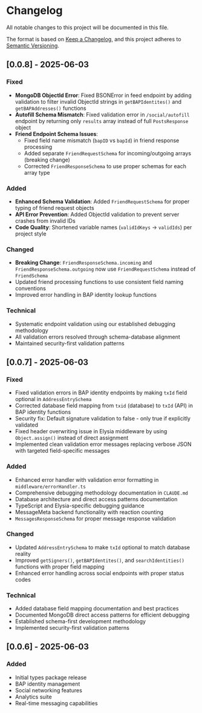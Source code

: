 # Changelog

All notable changes to this project will be documented in this file.

The format is based on [Keep a Changelog](https://keepachangelog.com/en/1.0.0/),
and this project adheres to [Semantic Versioning](https://semver.org/spec/v2.0.0.html).

## [0.0.8] - 2025-06-03

### Fixed
- **MongoDB ObjectId Error**: Fixed BSONError in feed endpoint by adding validation to filter invalid ObjectId strings in `getBAPIdentites()` and `getBAPAddresses()` functions
- **Autofill Schema Mismatch**: Fixed validation error in `/social/autofill` endpoint by returning only `results` array instead of full `PostsResponse` object
- **Friend Endpoint Schema Issues**: 
  - Fixed field name mismatch (`bapID` vs `bapId`) in friend response processing
  - Added separate `FriendRequestSchema` for incoming/outgoing arrays (breaking change)
  - Corrected `FriendResponseSchema` to use proper schemas for each array type

### Added
- **Enhanced Schema Validation**: Added `FriendRequestSchema` for proper typing of friend request objects
- **API Error Prevention**: Added ObjectId validation to prevent server crashes from invalid IDs
- **Code Quality**: Shortened variable names (`validIdKeys` → `validIds`) per project style

### Changed
- **Breaking Change**: `FriendResponseSchema.incoming` and `FriendResponseSchema.outgoing` now use `FriendRequestSchema` instead of `FriendSchema`
- Updated friend processing functions to use consistent field naming conventions
- Improved error handling in BAP identity lookup functions

### Technical
- Systematic endpoint validation using our established debugging methodology
- All validation errors resolved through schema-database alignment
- Maintained security-first validation patterns

## [0.0.7] - 2025-06-03

### Fixed
- Fixed validation errors in BAP identity endpoints by making `txId` field optional in `AddressEntrySchema`
- Corrected database field mapping from `txid` (database) to `txId` (API) in BAP identity functions
- Security fix: Default signature validation to false - only true if explicitly validated
- Fixed header overwriting issue in Elysia middleware by using `Object.assign()` instead of direct assignment
- Implemented clean validation error messages replacing verbose JSON with targeted field-specific messages

### Added
- Enhanced error handler with validation error formatting in `middleware/errorHandler.ts`
- Comprehensive debugging methodology documentation in `CLAUDE.md`
- Database architecture and direct access patterns documentation
- TypeScript and Elysia-specific debugging guidance
- MessageMeta backend functionality with reaction counting
- `MessagesResponseSchema` for proper message response validation

### Changed
- Updated `AddressEntrySchema` to make `txId` optional to match database reality
- Improved `getSigners()`, `getBAPIdentites()`, and `searchIdentities()` functions with proper field mapping
- Enhanced error handling across social endpoints with proper status codes

### Technical
- Added database field mapping documentation and best practices
- Documented MongoDB direct access patterns for efficient debugging
- Established schema-first development methodology
- Implemented security-first validation patterns

## [0.0.6] - 2025-06-03

### Added
- Initial types package release
- BAP identity management
- Social networking features
- Analytics suite
- Real-time messaging capabilities 